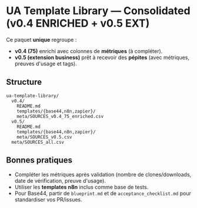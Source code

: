 # UA Template Library — Consolidated (v0.4 ENRICHED + v0.5 EXT)

Ce paquet **unique** regroupe :
- **v0.4 (75)** enrichi avec colonnes de **métriques** (à compléter).
- **v0.5 (extension business)** prêt à recevoir des **pépites** (avec métriques, preuves d'usage et tags).

## Structure
```
ua-template-library/
  v0.4/
    README.md
    templates/{base44,n8n,zapier}/
    meta/SOURCES_v0.4_75_enriched.csv
  v0.5/
    README.md
    templates/{base44,n8n,zapier}/
    meta/SOURCES_v0.5.csv
  meta/SOURCES_all.csv
```

## Bonnes pratiques
- Compléter les métriques après validation (nombre de clones/downloads, date de vérification, preuve d'usage).
- Utiliser les **templates n8n** inclus comme base de tests.
- Pour Base44, partir de `blueprint.md` et de `acceptance_checklist.md` pour standardiser vos PR/issues.